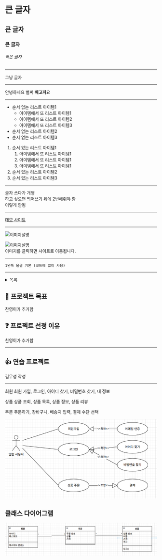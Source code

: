 # 큰 글자
## 큰 글자
### 큰 글자
###### 작은 글자

---

그냥 글자

---

안녕하세요 벌써 **배고파**요

---

- 순서 없는 리스트 아이템1
    - 아이템에서 또 리스트 아이템1
    - 아이템에서 또 리스트 아이템2
    - 아이템에서 또 리스트 아이템3
- 순서 없는 리스트 아이템2
- 순서 없는 리스트 아이템3

1. 순서 있는 리스트 아이템1
    1. 아이템에서 또 리스트 아이템1
    2. 아이템에서 또 리스트 아이템1
    3. 아이템에서 또 리스트 아이템1
2. 순서 있는 리스트 아이템2
3. 순서 있는 리스트 아이템3

---

글자 쓰다가 개행  
하고 싶으면 띄어쓰기 뒤에 2번해줘야 함  
이렇게 안됨

---

[데모 사이트](https://www.naver.com/)

---

![이미지설명](images/zz.png)

[![이미지설명](images/zz.png)](https://www.naver.com/)  
이미지를 클릭하면 사이트로 이동됩니다.

---

`1왼쪽 물결 기본 (코드에 많이 사용)`

---

<details>
<summary>목록</summary>

목록1

목록2

목록3

목록4
</details>

## 🚩 프로젝트 목표

찬영이가 추가함

## ❓ 프로젝트 선정 이유

찬영이가 추가함

---

## 👍 연습 프로젝트

김무성 작성

---

회원
	회원 가입, 로그인, 아이디 찾기, 비밀번호 찾기, 내 정보

상품
	상품 조회, 상품 목록, 상품 정보, 상품 리뷰

주문
	주문하기, 장바구니, 배송지 입력, 결제 수단 선택

![이미지](test.png)

## 클래스 다이어그램

![이미지](class_diagram.png)
